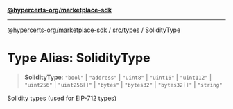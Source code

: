[**@hypercerts-org/marketplace-sdk**](../../../README.md)

***

[@hypercerts-org/marketplace-sdk](../../../README.md) / [src/types](../README.md) / SolidityType

# Type Alias: SolidityType

> **SolidityType**: `"bool"` \| `"address"` \| `"uint8"` \| `"uint16"` \| `"uint112"` \| `"uint256"` \| `"uint256[]"` \| `"bytes"` \| `"bytes32"` \| `"bytes32[]"` \| `"string"`

Solidity types (used for EIP-712 types)
